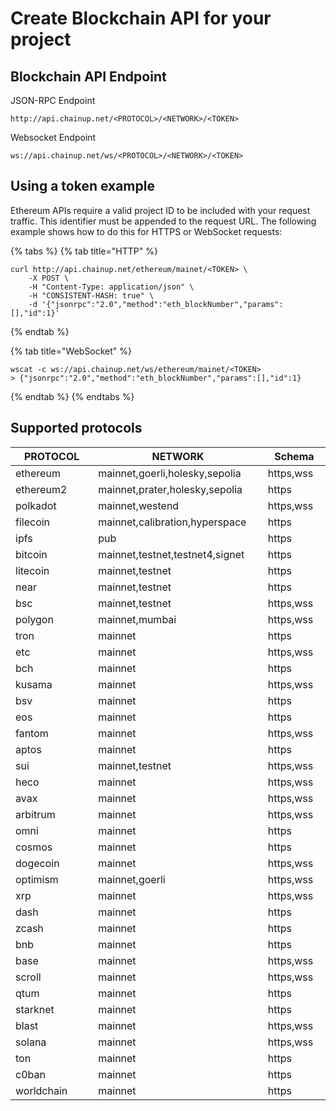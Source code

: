 # Create Blockchain API for your project

## Blockchain API Endpoint

JSON-RPC Endpoint

```
http://api.chainup.net/<PROTOCOL>/<NETWORK>/<TOKEN>
```

Websocket Endpoint

```
ws://api.chainup.net/ws/<PROTOCOL>/<NETWORK>/<TOKEN>
```

## Using a token example

Ethereum APIs require a valid project ID to be included with your request traffic. This identifier must be appended to the request URL. The following example shows how to do this for HTTPS or WebSocket requests:

{% tabs %}
{% tab title="HTTP" %}
```
curl http://api.chainup.net/ethereum/mainet/<TOKEN> \
    -X POST \
    -H "Content-Type: application/json" \
    -H "CONSISTENT-HASH: true" \
    -d '{"jsonrpc":"2.0","method":"eth_blockNumber","params":[],"id":1}'
```
{% endtab %}

{% tab title="WebSocket" %}
```
wscat -c ws://api.chainup.net/ws/ethereum/mainet/<TOKEN>
> {"jsonrpc":"2.0","method":"eth_blockNumber","params":[],"id":1}
```
{% endtab %}
{% endtabs %}

## Supported protocols

<table><thead><tr><th width="244">PROTOCOL</th><th width="340">NETWORK</th><th width="138">Schema</th></tr></thead><tbody><tr><td>ethereum</td><td>mainnet,goerli,holesky,sepolia</td><td>https,wss</td></tr><tr><td>ethereum2</td><td>mainnet,prater,holesky,sepolia</td><td>https</td></tr><tr><td>polkadot</td><td>mainnet,westend</td><td>https,wss</td></tr><tr><td>filecoin</td><td>mainnet,calibration,hyperspace</td><td>https</td></tr><tr><td>ipfs</td><td>pub</td><td>https</td></tr><tr><td>bitcoin</td><td>mainnet,testnet,testnet4,signet</td><td>https</td></tr><tr><td>litecoin</td><td>mainnet,testnet</td><td>https</td></tr><tr><td>near</td><td>mainnet,testnet</td><td>https</td></tr><tr><td>bsc</td><td>mainnet,testnet</td><td>https,wss</td></tr><tr><td>polygon</td><td>mainnet,mumbai</td><td>https,wss</td></tr><tr><td>tron</td><td>mainnet</td><td>https</td></tr><tr><td>etc</td><td>mainnet</td><td>https,wss</td></tr><tr><td>bch</td><td>mainnet</td><td>https</td></tr><tr><td>kusama</td><td>mainnet</td><td>https,wss</td></tr><tr><td>bsv</td><td>mainnet</td><td>https</td></tr><tr><td>eos</td><td>mainnet</td><td>https</td></tr><tr><td>fantom</td><td>mainnet</td><td>https,wss</td></tr><tr><td>aptos</td><td>mainnet</td><td>https</td></tr><tr><td>sui</td><td>mainnet,testnet</td><td>https,wss</td></tr><tr><td>heco</td><td>mainnet</td><td>https,wss</td></tr><tr><td>avax</td><td>mainnet</td><td>https,wss</td></tr><tr><td>arbitrum</td><td>mainnet</td><td>https,wss</td></tr><tr><td>omni</td><td>mainnet</td><td>https</td></tr><tr><td>cosmos</td><td>mainnet</td><td>https</td></tr><tr><td>dogecoin</td><td>mainnet</td><td>https,wss</td></tr><tr><td>optimism</td><td>mainnet,goerli</td><td>https,wss</td></tr><tr><td>xrp</td><td>mainnet</td><td>https,wss</td></tr><tr><td>dash</td><td>mainnet</td><td>https</td></tr><tr><td>zcash</td><td>mainnet</td><td>https</td></tr><tr><td>bnb</td><td>mainnet</td><td>https</td></tr><tr><td>base</td><td>mainnet</td><td>https,wss</td></tr><tr><td>scroll</td><td>mainnet</td><td>https,wss</td></tr><tr><td>qtum</td><td>mainnet</td><td>https</td></tr><tr><td>starknet</td><td>mainnet</td><td>https</td></tr><tr><td>blast</td><td>mainnet</td><td>https,wss</td></tr><tr><td>solana</td><td>mainnet</td><td>https,wss</td></tr><tr><td>ton</td><td>mainnet</td><td>https</td></tr><tr><td>c0ban</td><td>mainnet</td><td>https</td></tr><tr><td>worldchain</td><td>mainnet</td><td>https</td></tr></tbody></table>

